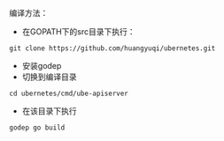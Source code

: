 编译方法：
+ 在GOPATH下的src目录下执行：

```
git clone https://github.com/huangyuqi/ubernetes.git
```

+ 安装godep
+ 切换到编译目录

```
cd ubernetes/cmd/ube-apiserver
```
+ 在该目录下执行

```
godep go build
```
